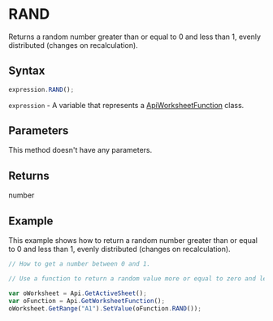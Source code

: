 # RAND

Returns a random number greater than or equal to 0 and less than 1, evenly distributed (changes on recalculation).

## Syntax

```javascript
expression.RAND();
```

`expression` - A variable that represents a [ApiWorksheetFunction](../ApiWorksheetFunction.md) class.

## Parameters

This method doesn't have any parameters.

## Returns

number

## Example

This example shows how to return a random number greater than or equal to 0 and less than 1, evenly distributed (changes on recalculation).

```javascript editor-xlsx
// How to get a number between 0 and 1.

// Use a function to return a random value more or equal to zero and less than one.

var oWorksheet = Api.GetActiveSheet();
var oFunction = Api.GetWorksheetFunction();
oWorksheet.GetRange("A1").SetValue(oFunction.RAND());
```
